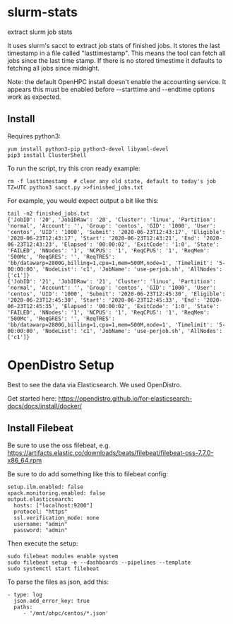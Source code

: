# slurm-stats
extract slurm job stats

It uses slurm's sacct to extract job stats of finished jobs.
It stores the last timestamp in a file called "lasttimestamp".
This means the tool can fetch all jobs since the last time stamp.
If there is no stored timestime it defaults to fetching all jobs since midnight.

Note: the default OpenHPC install doesn't enable the accounting service.
It appears this must be enabled before --starttime and --endtime options work as expected.

## Install

Requires python3:

    yum install python3-pip python3-devel libyaml-devel
    pip3 install ClusterShell

To run the script, try this cron ready example:

    rm -f lasttimestamp  # clear any old state, default to today's job
    TZ=UTC python3 sacct.py >>finished_jobs.txt

For example, you would expect output a bit like this:

    tail -n2 finished_jobs.txt 
    {'JobID': '20', 'JobIDRaw': '20', 'Cluster': 'linux', 'Partition': 'normal', 'Account': '', 'Group': 'centos', 'GID': '1000', 'User': 'centos', 'UID': '1000', 'Submit': '2020-06-23T12:43:17', 'Eligible': '2020-06-23T12:43:17', 'Start': '2020-06-23T12:43:21', 'End': '2020-06-23T12:43:23', 'Elapsed': '00:00:02', 'ExitCode': '1:0', 'State': 'FAILED', 'NNodes': '1', 'NCPUS': '1', 'ReqCPUS': '1', 'ReqMem': '500Mc', 'ReqGRES': '', 'ReqTRES': 'bb/datawarp=2800G,billing=1,cpu=1,mem=500M,node=1', 'Timelimit': '5-00:00:00', 'NodeList': 'c1', 'JobName': 'use-perjob.sh', 'AllNodes': ['c1']}
    {'JobID': '21', 'JobIDRaw': '21', 'Cluster': 'linux', 'Partition': 'normal', 'Account': '', 'Group': 'centos', 'GID': '1000', 'User': 'centos', 'UID': '1000', 'Submit': '2020-06-23T12:45:30', 'Eligible': '2020-06-23T12:45:30', 'Start': '2020-06-23T12:45:33', 'End': '2020-06-23T12:45:35', 'Elapsed': '00:00:02', 'ExitCode': '1:0', 'State': 'FAILED', 'NNodes': '1', 'NCPUS': '1', 'ReqCPUS': '1', 'ReqMem': '500Mc', 'ReqGRES': '', 'ReqTRES': 'bb/datawarp=2800G,billing=1,cpu=1,mem=500M,node=1', 'Timelimit': '5-00:00:00', 'NodeList': 'c1', 'JobName': 'use-perjob.sh', 'AllNodes': ['c1']}

# OpenDistro Setup

Best to see the data via Elasticsearch. We used OpenDistro.

Get started here:
https://opendistro.github.io/for-elasticsearch-docs/docs/install/docker/

## Install Filebeat

Be sure to use the oss filebeat, e.g.
https://artifacts.elastic.co/downloads/beats/filebeat/filebeat-oss-7.7.0-x86_64.rpm

Be sure to do add something like this to filebeat config:

    setup.ilm.enabled: false
    xpack.monitoring.enabled: false
    output.elasticsearch:
      hosts: ["localhost:9200"]
      protocol: "https"
      ssl.verification_mode: none
      username: "admin"
      password: "admin"

Then execute the setup:

    sudo filebeat modules enable system
    sudo filebeat setup -e --dashboards --pipelines --template
    sudo systemctl start filebeat

To parse the files as json, add this:

    - type: log
      json.add_error_key: true
      paths:
         - '/mnt/ohpc/centos/*.json'

